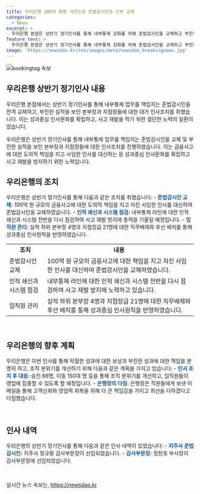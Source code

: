 ```yaml
---
title: 우리은행 100억 횡령 사건으로 준법감시인과 간부 교체
categories:
  - News
excerpt: >
  우리은행 본점은 상반기 정기인사를 통해 내부통제 강화를 위해 준법감시인을 교체하고 부진한 성과를 보인 본부장과 지점장들에 대한 인사조치를 발표했다. 100억 원 규모의 금융사고로 준법감시인이 자진 사임하며 강력한 책임을 부여하고, 내부통제 강화를 위해 시스템을 점검하고 재발 방지에 힘을 쏟을 것이라 밝혔다. 이에 따라 실적 하위 본부장 4명과 지점장급 21명에 대한 직무배제와 후선 배치, 그리고 승진 66명, 이동 150여 명 등의 인사조치가 이뤄졌으며, 조병규 은행장은 성과중심 인사원칙을 강조하며 임직원들의 영업에 집중할 것을 강조했다.
feature_text: >
  우리은행 본점은 상반기 정기인사를 통해 내부통제 강화를 위해 준법감시인을 교체하고 부진한 성과를 보인 본부장과 지점장들에 대한 인사조치를 발표했다. 100억 원 규모의 금융사고로 준법감시인이 자진 사임하며 강력한 책임을 부여하고, 내부통제 강화를 위해 시스템을 점검하고 재발 방지에 힘을 쏟을 것이라 밝혔다. 이에 따라 실적 하위 본부장 4명과 지점장급 21명에 대한 직무배제와 후선 배치, 그리고 승진 66명, 이동 150여 명 등의 인사조치가 이뤄졌으며, 조병규 은행장은 성과중심 인사원칙을 강조하며 임직원들의 영업에 집중할 것을 강조했다.
image: 'https://newsdao.kr/res/images/meta/newsdao_breakingnews.jpg'
---
```


<p><img src="https://newsdao.kr/res/images/meta/newsdao_breakingnews.jpg" alt="bookingtag 속보" /></p>

<h2 data-ke-size="size26">우리은행 상반기 정기인사 내용</h2>

<p>우리은행 본점에서는 상반기 정기인사를 통해 내부통제 업무를 책임지는 준법감시인을 전격 교체하고, 부진한 실적을 보인 본부장과 지점장들에 대한 대거 인사조치를 취했습니다. 이는 성과중심 인사문화를 확립하고, 사고 재발을 막기 위한 결단한 노력의 일환이었습니다.</p>

<p data-ke-size="size16">우리은행은 상반기 정기인사를 통해 내부통제 업무를 책임지는 준법감시인을 교체 및 부진한 실적을 보인 본부장과 지점장들에 대한 인사조치를 진행하였습니다. 이는 금융사고에 대한 도의적 책임을 지고 사임한 인사를 대신하는 등 성과중심 인사문화를 확립하고 사고 재발을 방지하기 위한 노력입니다.</p>

<h2 data-ke-size="size26">우리은행의 조치</h2>

<p>우리은행은 상반기 정기인사를 통해 다음과 같은 조치를 취했습니다:
- <b><span style="color: #1a5490;">준법감시인 교체:</span></b> 100억 원 규모의 금융사고에 대한 도의적 책임을 지고 자진 사임한 인사를 대신하여 준법감시인을 교체하였습니다.
- <b><span style="color: #1a5490;">인적 쇄신과 시스템 점검:</span></b> 내부통제 라인에 대한 인적 쇄신과 시스템 전반을 다시 점검하여 사고 재발 방지에 총력을 기울일 예정입니다.
- <b><span style="color: #1a5490;">임직원 관리:</span></b> 실적 하위 본부장 4명과 지점장급 21명에 대한 직무배제와 후선 배치를 통해 성과중심 인사원칙을 반영하였습니다.</p>

<table>
<tr>
    <td style="text-align: center; height: 17px;"><b>조치</b></td>
    <td style="text-align: center; height: 17px;"><b>내용</b></td>
</tr>
<tr>
    <td style="text-align: left;">준법감시인 교체</td>
    <td style="text-align: left;">100억 원 규모의 금융사고에 대한 책임을 지고 자진 사임한 인사를 대신하여 준법감시인을 교체하였습니다.</td>
</tr>
<tr>
    <td style="text-align: left;">인적 쇄신과 시스템 점검</td>
    <td style="text-align: left;">내부통제 라인에 대한 인적 쇄신과 시스템 전반을 다시 점검하여 사고 재발 방지에 노력하고 있습니다.</td>
</tr>
<tr>
    <td style="text-align: left;">임직원 관리</td>
    <td style="text-align: left;">실적 하위 본부장 4명과 지점장급 21명에 대한 직무배제와 후선 배치를 통해 성과중심 인사원칙을 반영하였습니다.</td>
</tr>
</table>

<p data-ke-size="size16">&nbsp;</p>

<h2 data-ke-size="size26">우리은행의 향후 계획</h2>

<p>우리은행은 이번 인사를 통해 탁월한 성과에 대한 보상과 부진한 성과에 대한 책임을 분명히 하고, 조직 분위기를 개선하기 위해 다음과 같은 계획을 가지고 있습니다:
- <b><span style="color: #1a5490;">인사 조치 후 대응:</span></b> 승진 66명, 이동 150여 명 등을 통해 조직 분위기를 개선하고, 임직원들이 영업에 집중할 수 있도록 할 예정입니다.
- <b><span style="color: #1a5490;">은행장의 다짐:</span></b> 은행장은 직원들에게 보낸 이메일을 통해 고객신뢰와 영업력 회복을 위해 더 큰 책임감을 가지고 최선을 다하겠다고 다짐했습니다.</p>

<p data-ke-size="size16">&nbsp;</p>

<h2 data-ke-size="size26">인사 내역</h2>

<p>우리은행의 상반기 정기인사를 통해 다음과 같은 인사 내역이 있었습니다:
- <b><span style="color: #1a5490;">지주사 준법감시인:</span></b> 지주사 정규황 감사부문장이 선임되었습니다.
- <b><span style="color: #1a5490;">감사부문장:</span></b> 정찬호 부사장이 감사부문장에 선임되었습니다.</p>

<p data-ke-size="size16">&nbsp;</p>
실시간 뉴스 속보는, <a href="https://newsdao.kr" rel="dofollow">https://newsdao.kr</a>


